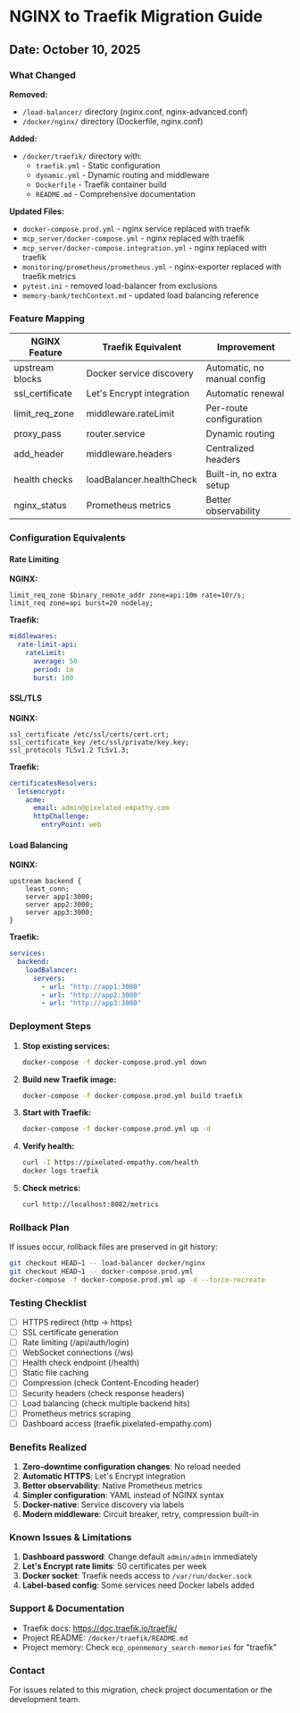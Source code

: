 # NGINX to Traefik Migration Guide

## Date: October 10, 2025

### What Changed

**Removed:**
- `/load-balancer/` directory (nginx.conf, nginx-advanced.conf)
- `/docker/nginx/` directory (Dockerfile, nginx.conf)

**Added:**
- `/docker/traefik/` directory with:
  - `traefik.yml` - Static configuration
  - `dynamic.yml` - Dynamic routing and middleware
  - `Dockerfile` - Traefik container build
  - `README.md` - Comprehensive documentation

**Updated Files:**
- `docker-compose.prod.yml` - nginx service replaced with traefik
- `mcp_server/docker-compose.yml` - nginx replaced with traefik
- `mcp_server/docker-compose.integration.yml` - nginx replaced with traefik
- `monitoring/prometheus/prometheus.yml` - nginx-exporter replaced with traefik metrics
- `pytest.ini` - removed load-balancer from exclusions
- `memory-bank/techContext.md` - updated load balancing reference

### Feature Mapping

| NGINX Feature | Traefik Equivalent | Improvement |
|---------------|-------------------|-------------|
| upstream blocks | Docker service discovery | Automatic, no manual config |
| ssl_certificate | Let's Encrypt integration | Automatic renewal |
| limit_req_zone | middleware.rateLimit | Per-route configuration |
| proxy_pass | router.service | Dynamic routing |
| add_header | middleware.headers | Centralized headers |
| health checks | loadBalancer.healthCheck | Built-in, no extra setup |
| nginx_status | Prometheus metrics | Better observability |

### Configuration Equivalents

#### Rate Limiting
**NGINX:**
```nginx
limit_req_zone $binary_remote_addr zone=api:10m rate=10r/s;
limit_req zone=api burst=20 nodelay;
```

**Traefik:**
```yaml
middlewares:
  rate-limit-api:
    rateLimit:
      average: 50
      period: 1m
      burst: 100
```

#### SSL/TLS
**NGINX:**
```nginx
ssl_certificate /etc/ssl/certs/cert.crt;
ssl_certificate_key /etc/ssl/private/key.key;
ssl_protocols TLSv1.2 TLSv1.3;
```

**Traefik:**
```yaml
certificatesResolvers:
  letsencrypt:
    acme:
      email: admin@pixelated-empathy.com
      httpChallenge:
        entryPoint: web
```

#### Load Balancing
**NGINX:**
```nginx
upstream backend {
    least_conn;
    server app1:3000;
    server app2:3000;
    server app3:3000;
}
```

**Traefik:**
```yaml
services:
  backend:
    loadBalancer:
      servers:
        - url: "http://app1:3000"
        - url: "http://app2:3000"
        - url: "http://app3:3000"
```

### Deployment Steps

1. **Stop existing services:**
   ```bash
   docker-compose -f docker-compose.prod.yml down
   ```

2. **Build new Traefik image:**
   ```bash
   docker-compose -f docker-compose.prod.yml build traefik
   ```

3. **Start with Traefik:**
   ```bash
   docker-compose -f docker-compose.prod.yml up -d
   ```

4. **Verify health:**
   ```bash
   curl -I https://pixelated-empathy.com/health
   docker logs traefik
   ```

5. **Check metrics:**
   ```bash
   curl http://localhost:8082/metrics
   ```

### Rollback Plan

If issues occur, rollback files are preserved in git history:
```bash
git checkout HEAD~1 -- load-balancer docker/nginx
git checkout HEAD~1 -- docker-compose.prod.yml
docker-compose -f docker-compose.prod.yml up -d --force-recreate
```

### Testing Checklist

- [ ] HTTPS redirect (http → https)
- [ ] SSL certificate generation
- [ ] Rate limiting (/api/auth/login)
- [ ] WebSocket connections (/ws)
- [ ] Health check endpoint (/health)
- [ ] Static file caching
- [ ] Compression (check Content-Encoding header)
- [ ] Security headers (check response headers)
- [ ] Load balancing (check multiple backend hits)
- [ ] Prometheus metrics scraping
- [ ] Dashboard access (traefik.pixelated-empathy.com)

### Benefits Realized

1. **Zero-downtime configuration changes**: No reload needed
2. **Automatic HTTPS**: Let's Encrypt integration
3. **Better observability**: Native Prometheus metrics
4. **Simpler configuration**: YAML instead of NGINX syntax
5. **Docker-native**: Service discovery via labels
6. **Modern middleware**: Circuit breaker, retry, compression built-in

### Known Issues & Limitations

1. **Dashboard password**: Change default `admin/admin` immediately
2. **Let's Encrypt rate limits**: 50 certificates per week
3. **Docker socket**: Traefik needs access to `/var/run/docker.sock`
4. **Label-based config**: Some services need Docker labels added

### Support & Documentation

- Traefik docs: https://doc.traefik.io/traefik/
- Project README: `/docker/traefik/README.md`
- Project memory: Check `mcp_openmemory_search-memories` for "traefik"

### Contact

For issues related to this migration, check project documentation or the development team.
